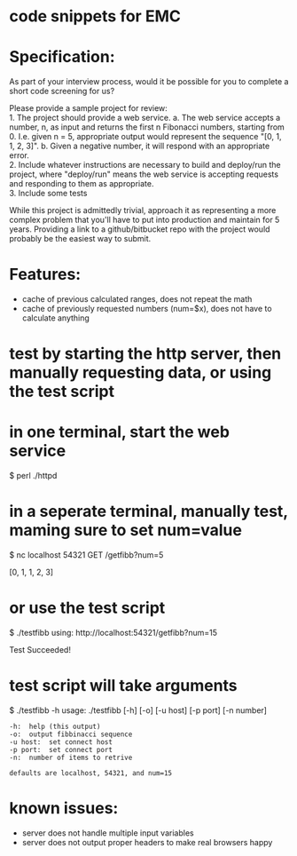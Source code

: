 # code snippets for EMC

# Specification:

As part of your interview process, would it be possible for you to complete a short code screening for us?

Please provide a sample project for review:
<br>1. The project should provide a web service.
  a. The web service accepts a number, n, as input and returns the first n Fibonacci numbers, starting from 0. I.e. given n = 5, appropriate output would represent the sequence "[0, 1, 1, 2, 3]".
  b. Given a negative number, it will respond with an appropriate error.
<br>2. Include whatever instructions are necessary to build and deploy/run the project, where "deploy/run" means the web service is accepting requests and responding to them as appropriate.
<br>3. Include some tests

While this project is admittedly trivial, approach it as representing a more complex problem that you'll have to put into production and maintain for 5 years.
Providing a link to a github/bitbucket repo with the project would probably be the easiest way to submit.


# Features:

  - cache of previous calculated ranges, does not repeat the math
  - cache of previously requested numbers (num=$x), does not have to calculate anything


# test by starting the http server, then manually requesting data, or using the test script

# in one terminal, start the web service
$ perl ./httpd

# in a seperate terminal, manually test, maming sure to set num=value

$ nc localhost 54321
GET /getfibb?num=5
<p>[0, 1, 1, 2, 3]

# or use the test script

$ ./testfibb
using: http://localhost:54321/getfibb?num=15
<p>Test Succeeded!


# test script will take arguments

$ ./testfibb -h
usage: ./testfibb [-h] [-o] [-u host] [-p port] [-n number]

    -h:  help (this output)
    -o:  output fibbinacci sequence
    -u host:  set connect host
    -p port:  set connect port
    -n:  number of items to retrive

    defaults are localhost, 54321, and num=15



# known issues:

  - server does not handle multiple input variables
  - server does not output proper headers to make real browsers happy
  
 
